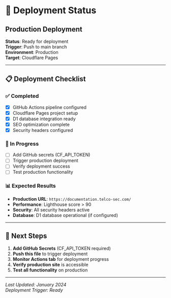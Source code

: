 # 🚀 Deployment Status

## Production Deployment

**Status**: Ready for deployment  
**Trigger**: Push to main branch  
**Environment**: Production  
**Target**: Cloudflare Pages  

---

## 📋 Deployment Checklist

### ✅ Completed
- [x] GitHub Actions pipeline configured
- [x] Cloudflare Pages project setup
- [x] D1 database integration ready
- [x] SEO optimization complete
- [x] Security headers configured

### 🔄 In Progress
- [ ] Add GitHub secrets (CF_API_TOKEN)
- [ ] Trigger production deployment
- [ ] Verify deployment success
- [ ] Test production functionality

### 📊 Expected Results
- **Production URL**: `https://documentation.telco-sec.com/`
- **Performance**: Lighthouse score > 90
- **Security**: All security headers active
- **Database**: D1 database operational (if configured)

---

## 🎯 Next Steps

1. **Add GitHub Secrets** (CF_API_TOKEN required)
2. **Push this file** to trigger deployment
3. **Monitor Actions tab** for deployment progress
4. **Verify production site** is accessible
5. **Test all functionality** on production

---

*Last Updated: January 2024*  
*Deployment Trigger: Ready*

